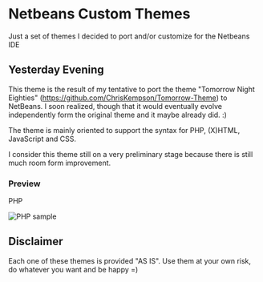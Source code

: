 # Netbeans Custom Themes
Just a set of themes I decided to port and/or customize for the Netbeans IDE

## Yesterday Evening
This theme is the result of my tentative to port the theme "Tomorrow Night Eighties"
(https://github.com/ChrisKempson/Tomorrow-Theme) to NetBeans. I soon realized,
though that it would eventually evolve independently form the original theme and
it maybe already did. :)

The theme is mainly oriented to support the syntax for PHP, (X)HTML, JavaScript
and CSS.

I consider this theme still on a very preliminary stage because there is still
much room form improvement.

### Preview
PHP

![PHP sample](https://github.com/paololus/NetBeans-Custom-Themes/raw/master/samples/Yesterday-Evening/yesterday-evening-php.png)


## Disclaimer
Each one of these themes is provided "AS IS".
Use them at your own risk, do whatever you want and be happy =)
